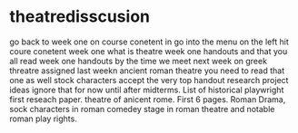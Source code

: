 # theatredisscusion
go back to week one on course conetent in go into the menu on the left hit coure conetent week one what is theatre week one handouts and that you all read week one 
handouts by the time we meet next week on greek threatre assigned last weekn ancient roman theatre you need to read that one as well stock characters accept the very top handout 
research project ideas ignore that for now until after midterms. List of historical playwright first reseach paper. theatre of anicent rome. First 6 pages. Roman Drama, sock characters in roman comedey stage in 
roman theatre and notable roman play rights. 
